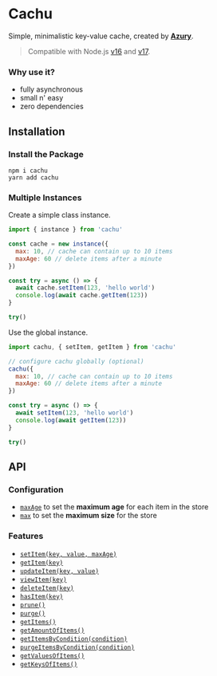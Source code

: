 # Cachu

Simple, minimalistic key-value cache, created by [**Azury**](https://github.com/azurystudios).

> Compatible with Node.js [v16](https://github.com/nodejs/node/blob/master/doc/changelogs/CHANGELOG_V16.md) and [v17](https://github.com/nodejs/node/blob/master/doc/changelogs/CHANGELOG_V17.md).

### Why use it?

- fully asynchronous
- small n' easy
- zero dependencies

## Installation

### Install the Package

```sh-session
npm i cachu
yarn add cachu
```

### Multiple Instances

Create a simple class instance.

```js
import { instance } from 'cachu'

const cache = new instance({
  max: 10, // cache can contain up to 10 items
  maxAge: 60 // delete items after a minute
})

const try = async () => {
  await cache.setItem(123, 'hello world')
  console.log(await cache.getItem(123))
}

try()
```

Use the global instance.

```js
import cachu, { setItem, getItem } from 'cachu'

// configure cachu globally (optional)
cachu({
  max: 10, // cache can contain up to 10 items
  maxAge: 60 // delete items after a minute
})

const try = async () => {
  await setItem(123, 'hello world')
  console.log(await getItem(123))
}

try()
```

## API

### Configuration

- [`maxAge`](https://cachu.js.org/configuration#maxAge) to set the **maximum age** for each item in the store
- [`max`](https://cachu.js.org/configuration#max) to set the **maximum size** for the store

### Features

- [`setItem(key, value, maxAge)`](https://cachu.js.org/features#setItem)
- [`getItem(key)`](https://cachu.js.org/features#getItem)
- [`updateItem(key, value)`](https://cachu.js.org/features#updateItem)
- [`viewItem(key)`](https://cachu.js.org/features#viewItem)
- [`deleteItem(key)`](https://cachu.js.org/features#deleteItem)
- [`hasItem(key)`](https://cachu.js.org/features#hasItem)
- [`prune()`](https://cachu.js.org/features#prune)
- [`purge()`](https://cachu.js.org/features#purge)
- [`getItems()`](https://cachu.js.org/features#getItems)
- [`getAmountOfItems()`](https://cachu.js.org/features#getAmountOfItems)
- [`getItemsByCondition(condition)`](https://cachu.js.org/features#getItemsByCondition)
- [`purgeItemsByCondition(condition)`](https://cachu.js.org/features#purgeItemsByCondition)
- [`getValuesOfItems()`](https://cachu.js.org/features#getValuesOfItems)
- [`getKeysOfItems()`](https://cachu.js.org/features#getKeysOfItems)
